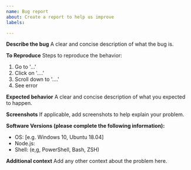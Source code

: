 ```yaml
---
name: Bug report
about: Create a report to help us improve
labels: 

---
```


**Describe the bug**
A clear and concise description of what the bug is.

**To Reproduce**
Steps to reproduce the behavior:
1. Go to '...'
2. Click on '....'
3. Scroll down to '....'
4. See error

**Expected behavior**
A clear and concise description of what you expected to happen.

**Screenshots**
If applicable, add screenshots to help explain your problem.

**Software Versions (please complete the following information):**
 - OS: [e.g. Windows 10, Ubuntu 18.04]
 - Node.js:
 - Shell: (e,g, PowerShell, Bash, ZSH)

**Additional context**
Add any other context about the problem here.
